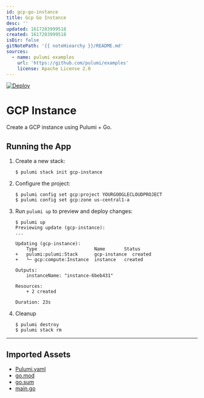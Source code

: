 ```yaml
---
id: gcp-go-instance
title: Gcp Go Instance
desc: ''
updated: 1617203999518
created: 1617203999518
isDir: false
gitNotePath: '{{ noteHiearchy }}/README.md'
sources:
  - name: pulumi examples
    url: 'https://github.com/pulumi/examples'
    license: Apache License 2.0
---
```

[![Deploy](https://get.pulumi.com/new/button.svg)](https://app.pulumi.com/new)

# GCP Instance

Create a GCP instance using Pulumi + Go.

## Running the App

1. Create a new stack:

   ```
   $ pulumi stack init gcp-instance
   ```

2. Configure the project:

   ```
   $ pulumi config set gcp:project YOURGOOGLECLOUDPROJECT
   $ pulumi config set gcp:zone us-central1-a
   ```

3. Run `pulumi up` to preview and deploy changes:

   ```
   $ pulumi up
   Previewing update (gcp-instance):
   ...

   Updating (gcp-instance):
       Type                     Name       Status      
   +   pulumi:pulumi:Stack      gcp-instance  created     
   +   └─ gcp:compute:Instance  instance   created     

   Outputs:
       instanceName: "instance-6beb431"

   Resources:
       + 2 created

   Duration: 23s
   ```

4. Cleanup

   ```
   $ pulumi destroy
   $ pulumi stack rm
   ```

* * *

## Imported Assets

- [Pulumi.yaml](/assets/pulumi.yaml)
- [go.mod](/assets/go.mod)
- [go.sum](/assets/go.sum)
- [main.go](/assets/main.go)

